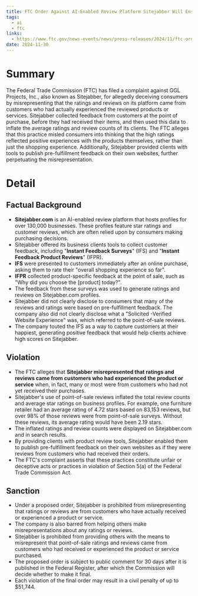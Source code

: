 ```yaml
---
title: FTC Order Against AI-Enabled Review Platform Sitejabber Will Ensure Consumers Get Truthful and Accurate Reviews
tags:
  - ai
  - ftc
links:
  - https://www.ftc.gov/news-events/news/press-releases/2024/11/ftc-order-against-ai-enabled-review-platform-sitejabber-will-ensure-consumers-get-truthful-accurate
date: 2024-11-30
---
```

# Summary

The Federal Trade Commission (FTC) has filed a complaint against GGL Projects, Inc., also known as Sitejabber, for allegedly deceiving consumers by misrepresenting that the ratings and reviews on its platform came from customers who had actually experienced the reviewed products or services. Sitejabber collected feedback from customers at the point of purchase, before they had received their items, and then used this data to inflate the average ratings and review counts of its clients. The FTC alleges that this practice misled consumers into thinking that the high ratings reflected positive experiences with the products themselves, rather than just the shopping experience. Additionally, Sitejabber provided clients with tools to publish pre-fulfillment feedback on their own websites, further perpetuating the misrepresentation.

# Detail

## Factual Background

- **Sitejabber.com** is an AI-enabled review platform that hosts profiles for over 130,000 businesses. These profiles feature star ratings and customer reviews, which are often relied upon by consumers making purchasing decisions.
- Sitejabber offered its business clients tools to collect customer feedback, including "**Instant Feedback Surveys**" (IFS) and "**Instant Feedback Product Reviews**" (IFPR).
- **IFS** were presented to customers immediately after an online purchase, asking them to rate their "overall shopping experience so far".
- **IFPR** collected product-specific feedback at the point of sale, such as "Why did you choose the [product] today?".
- The feedback from these surveys was used to generate ratings and reviews on Sitejabber.com profiles.
- Sitejabber did not clearly disclose to consumers that many of the reviews and ratings were based on pre-fulfillment feedback. The company also did not clearly disclose what a "Solicited -Verified Website Experience" was, which referred to the point-of-sale reviews.
- The company touted the IFS as a way to capture customers at their happiest, generating positive feedback that would help clients achieve high scores on Sitejabber.

## Violation

- The FTC alleges that **Sitejabber misrepresented that ratings and reviews came from customers who had experienced the product or service** when, in fact, many or most were from customers who had not yet received their purchases.
- Sitejabber's use of point-of-sale reviews inflated the total review counts and average star ratings on business profiles. For example, one furniture retailer had an average rating of 4.72 stars based on 83,153 reviews, but over 98% of those reviews were from point-of-sale surveys. Without these reviews, its average rating would have been 2.19 stars.
- The inflated ratings and review counts were displayed on Sitejabber.com and in search results.
- By providing clients with product review tools, Sitejabber enabled them to publish pre-fulfillment feedback on their own websites as if they were reviews from customers who had received their orders.
- The FTC's complaint asserts that these practices constitute unfair or deceptive acts or practices in violation of Section 5(a) of the Federal Trade Commission Act.

## Sanction

- Under a proposed order, Sitejabber is prohibited from misrepresenting that ratings or reviews are from customers who have actually received or experienced a product or service.
- The company is also barred from helping others make misrepresentations about any ratings or reviews.
- Sitejabber is prohibited from providing others with the means to misrepresent that point-of-sale ratings and reviews came from customers who had received or experienced the product or service purchased.
- The proposed order is subject to public comment for 30 days after it is published in the Federal Register, after which the Commission will decide whether to make it final.
- Each violation of the final order may result in a civil penalty of up to $51,744.